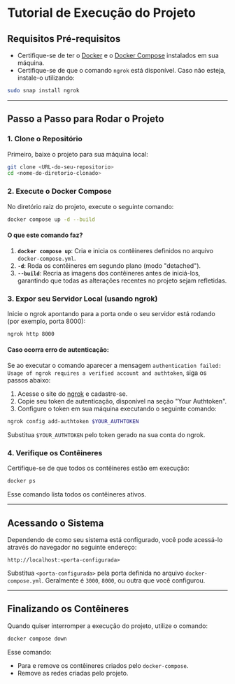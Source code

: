 # Tutorial de Execução do Projeto

## Requisitos Pré-requisitos

- Certifique-se de ter o [Docker](https://www.docker.com/) e o [Docker Compose](https://docs.docker.com/compose/) instalados em sua máquina.
- Certifique-se de que o comando `ngrok` está disponível. Caso não esteja, instale-o utilizando:

```bash
sudo snap install ngrok
```

---

## Passo a Passo para Rodar o Projeto

### 1. Clone o Repositório

Primeiro, baixe o projeto para sua máquina local:

```bash
git clone <URL-do-seu-repositorio>
cd <nome-do-diretorio-clonado>
```

### 2. Execute o Docker Compose

No diretório raiz do projeto, execute o seguinte comando:

```bash
docker compose up -d --build
```

#### O que este comando faz?

1. **`docker compose up`**: Cria e inicia os contêineres definidos no arquivo `docker-compose.yml`.
2. **`-d`**: Roda os contêineres em segundo plano (modo "detached").
3. **`--build`**: Recria as imagens dos contêineres antes de iniciá-los, garantindo que todas as alterações recentes no projeto sejam refletidas.

### 3. Expor seu Servidor Local (usando ngrok)

Inicie o ngrok apontando para a porta onde o seu servidor está rodando (por exemplo, porta 8000):

```bash
ngrok http 8000
```

#### Caso ocorra erro de autenticação:
Se ao executar o comando aparecer a mensagem `authentication failed: Usage of ngrok requires a verified account and authtoken`, siga os passos abaixo:

1. Acesse o site do [ngrok](https://ngrok.com/) e cadastre-se.
2. Copie seu token de autenticação, disponível na seção "Your Authtoken".
3. Configure o token em sua máquina executando o seguinte comando:

```bash
ngrok config add-authtoken $YOUR_AUTHTOKEN
```

Substitua `$YOUR_AUTHTOKEN` pelo token gerado na sua conta do ngrok.

### 4. Verifique os Contêineres

Certifique-se de que todos os contêineres estão em execução:

```bash
docker ps
```

Esse comando lista todos os contêineres ativos.

---

## Acessando o Sistema

Dependendo de como seu sistema está configurado, você pode acessá-lo através do navegador no seguinte endereço:

```
http://localhost:<porta-configurada>
```

Substitua `<porta-configurada>` pela porta definida no arquivo `docker-compose.yml`. Geralmente é `3000`, `8000`, ou outra que você configurou.

---

## Finalizando os Contêineres

Quando quiser interromper a execução do projeto, utilize o comando:

```bash
docker compose down
```

Esse comando:

- Para e remove os contêineres criados pelo `docker-compose`.
- Remove as redes criadas pelo projeto.

